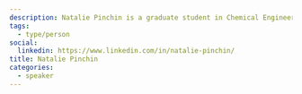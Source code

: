 ```yaml
---
description: Natalie Pinchin is a graduate student in Chemical Engineering at the University of Waterloo and has been a part of Vaccine Hunters Canada since April 2021. During the course of operations, she was a community moderator, social media contributor, clinic liaison, and regional lead.
tags:
  - type/person
social:
  linkedin: https://www.linkedin.com/in/natalie-pinchin/
title: Natalie Pinchin
categories:
  - speaker
---
```

